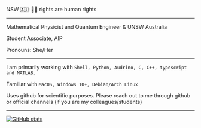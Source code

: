 NSW 🇦🇺
🏳️‍⚧️ rights are human rights 

___


Mathematical Physicist and Quantum Engineer & UNSW Australia

Student Associate, AIP 

Pronouns: She/Her


___


I am primarily working with `Shell, Python, Audrino, C, C++, typescript and MATLAB.`

Familiar with `MacOS, Windows 10+, Debian/Arch Linux`

Uses github for scientific purposes.
Please reach out to me through github or official channels (if you are my colleagues/students)

___

[![GitHub stats](https://github-readme-stats.vercel.app/api?username=Princess-Mia-beep&show_icons=true&theme=transparent)](https://github.com/anuraghazra/github-readme-stats)
